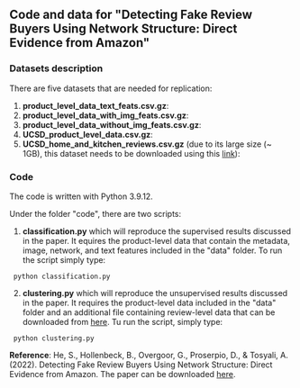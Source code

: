 ## Code and data for "Detecting Fake Review Buyers Using Network Structure: Direct Evidence from Amazon"

### Datasets description

There are five datasets that are needed for replication:

1. **product_level_data_text_feats.csv.gz**: 
2. **product_level_data_with_img_feats.csv.gz**: 
3. **product_level_data_without_img_feats.csv.gz**: 
4. **UCSD_product_level_data.csv.gz**: 
5. **UCSD_home_and_kitchen_reviews.csv.gz** (due to its large size (~ 1GB), this dataset needs to be downloaded using this [link](https://www.dropbox.com/s/o2jv9uw7emd0dgy/UCSD_home_and_kitchen_reviews.csv.gz?dl=0)): 

### Code
The code is written with Python 3.9.12. 

Under the folder "code", there are two scripts:

1. **classification.py** which will reproduce the supervised results discussed in the paper. It equires the product-level data that contain the metadata, image, network, and text features included in the "data" folder. To run the script simply type:
    
  ```
   python classification.py
  ```
2.  **clustering.py** which will reproduce the unsupervised results discussed in the paper. It requires the product-level data included in the "data" folder and an additional file containing review-level data that can be downloaded from [here](https://www.dropbox.com/s/o2jv9uw7emd0dgy/UCSD_home_and_kitchen_reviews.csv.gz?dl=0). Tu run the script, simply type:
  ```
   python clustering.py
  ```

**Reference**: He, S., Hollenbeck, B., Overgoor, G., Proserpio, D., & Tosyali, A. (2022). Detecting Fake Review Buyers Using Network Structure: Direct Evidence from Amazon. The paper can be downloaded [here](https://papers.ssrn.com/sol3/papers.cfm?abstract_id=4147920).
